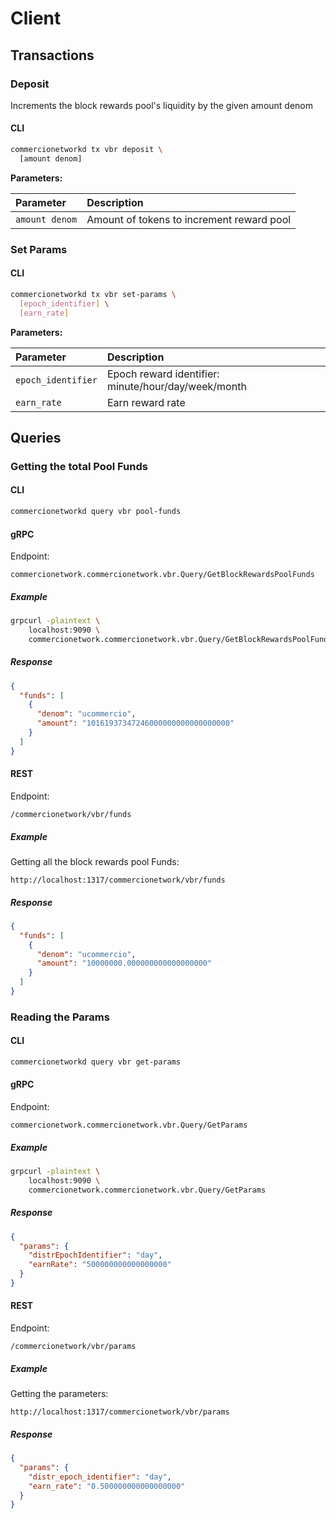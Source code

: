 <!--
order: 5
-->

# Client

## Transactions

### Deposit
Increments the block rewards pool's liquidity by the given amount denom
#### CLI


```bash
commercionetworkd tx vbr deposit \
  [amount denom]
```

**Parameters:**

| Parameter | Description |
| :------- | :---------- | 
| `amount denom`               | Amount of tokens to increment reward pool  |


### Set Params

#### CLI

```bash
commercionetworkd tx vbr set-params \
  [epoch_identifier] \
  [earn_rate]
```

**Parameters:**

| Parameter | Description |
| :------- | :---------- | 
| `epoch_identifier`         | Epoch reward identifier: minute/hour/day/week/month  |
| `earn_rate`         | Earn reward rate  |



## Queries

### Getting the total Pool Funds

#### CLI

```bash
commercionetworkd query vbr pool-funds
```

#### gRPC
Endpoint:

```
commercionetwork.commercionetwork.vbr.Query/GetBlockRewardsPoolFunds
```

##### Example

```bash
grpcurl -plaintext \
    localhost:9090 \
    commercionetwork.commercionetwork.vbr.Query/GetBlockRewardsPoolFunds
```

##### Response
```json
{
  "funds": [
    {
      "denom": "ucommercio",
      "amount": "10161937347246000000000000000000"
    }
  ]
}
```

#### REST

Endpoint:
   
```
/commercionetwork/vbr/funds
```

##### Example

Getting all the block rewards pool Funds:

```
http://localhost:1317/commercionetwork/vbr/funds
```

##### Response
```json
{
  "funds": [
    {
      "denom": "ucommercio",
      "amount": "10000000.000000000000000000"
    }
  ]
}
```

### Reading the Params

#### CLI

```bash
commercionetworkd query vbr get-params
```

#### gRPC
Endpoint:

```
commercionetwork.commercionetwork.vbr.Query/GetParams
```

##### Example

```bash
grpcurl -plaintext \
    localhost:9090 \
    commercionetwork.commercionetwork.vbr.Query/GetParams
```

##### Response
```json
{
  "params": {
    "distrEpochIdentifier": "day",
    "earnRate": "500000000000000000"
  }
}
```

#### REST

Endpoint:
   
```
/commercionetwork/vbr/params
```

##### Example

Getting the parameters:

```
http://localhost:1317/commercionetwork/vbr/params
```

##### Response
```json
{
  "params": {
    "distr_epoch_identifier": "day",
    "earn_rate": "0.500000000000000000"
  }
}
```